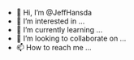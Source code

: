 - 👋 Hi, I’m @JeffHansda
- 👀 I’m interested in ...
- 🌱 I’m currently learning ...
- 💞️ I’m looking to collaborate on ...
- 📫 How to reach me ...

<!---
JeffHansda/JeffHansda is a ✨ special ✨ repository because its `README.md` (this file) appears on your GitHub profile.
You can click the Preview link to take a look at your changes.
--->
